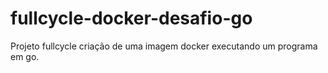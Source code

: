 # fullcycle-docker-desafio-go
Projeto fullcycle criação de uma imagem docker executando um programa em go.
